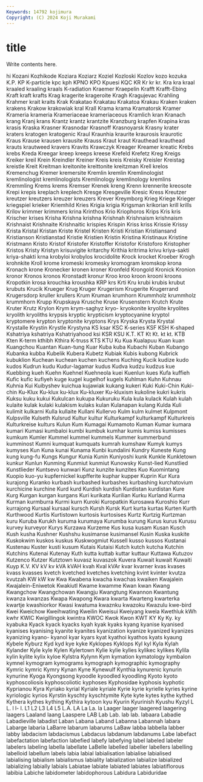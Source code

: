 ```yaml
---
Keywords: 14792 kojimura
Copyright: (C) 2024 Koji Murakami
---
```


# title

Write contents here.



hi Kozani Kozhikode Koziara Koziarz Koziel Kozloski
Kozlov kozo kozuka K.P. KP K-particle kpc kph KPNO KPO
Kpuesi KQC KR Kr kr kr. Kra kra kraal kraaled
kraaling kraals K-radiation Kraemer Kraepelin Krafft Krafft-Ebing Kraft kraft krafts
Krag kragerite krageroite Kragh Kragujevac Krahling Krahmer krait kraits Krak
Krakatao Krakatau Krakatoa Krakau Kraken kraken krakens Krakow krakowiak kral
Krall Krama krama Kramatorsk Kramer Krameria krameria Krameriaceae krameriaceous Kramlich
kran Kranach krang Kranj krans Krantz krantz krantzite Kranzburg krapfen
Krapina kras krasis Kraska Krasner Krasnodar Krasnoff Krasnoyarsk Krasny krater
kraters kratogen kratogenic Kraul Kraunhia kraurite kraurosis kraurotic Kraus Krause
krausen krausite Krauss Kraut kraut Krauthead krauthead krauts krautweed kravers
Kravits Krawczyk Kreager Kreamer kreatic Krebs krebs Kreda Kreegar kreep
kreeps kreese Krefeld Krefetz Kreg Kreigs Kreiker kreil Krein Kreindler
Kreiner Kreis kreis Kreisky Kreisler Kreistag kreistle Kreit Kreitman kreitonite
kreittonite kreitzman Krell krelos Kremenchug Kremer kremersite Kremlin kremlin Kremlinologist
kremlinologist kremlinologists Kremlinology kremlinology kremlins Kremmling Krems krems Kremser Krenek
kreng Krenn krennerite kreosote Krepi krepis kreplach kreplech Kresge Kresgeville
Kresic Kress Kreutzer kreutzer kreutzers kreuzer kreuzers Krever Kreymborg Krieg
Kriege Krieger kriegspiel krieker Kriemhild Kries Krigia krigia Krigsman krikorian
krill krills Krilov krimmer krimmers krina Krinthos Krio Kriophoros Krips
Kris kris Krischer krises Krisha Krishna krishna Krishnah Krishnaism krishnaism
Krishnaist Krishnaite Krishnaitic krispies Krispin Kriss kriss Krissie Krissy Krista
Kristal Kristan Kriste Kristel Kristen Kristi Kristian Kristiansand Kristianson Kristianstad
Kristie Kristien Kristin Kristina Kristinaux Kristine Kristmann Kristo Kristof Kristofer
Kristoffer Kristofor Kristoforo Kristopher Kristos Kristy Kristyn krisuvigite kritarchy Krithia
kritrima krivu kriya-sakti kriya-shakti krna krobyloi krobylos krocidolite Krock krocket
Kroeber Krogh krohnkite Kroll krome kromeski kromesky kromogram kromskop krona
Kronach krone Kronecker kronen kroner Kronfeld Krongold Kronick Kronion kronor
Kronos kronos Kronstadt kronur Kroo kroo kroon krooni kroons Kropotkin
krosa krouchka kroushka KRP krs Krti Kru krubi krubis krubut
krubuts Krucik Krueger Krug Kruger Krugerism Krugerite Krugerrand Krugersdorp kruller
krullers Krum Kruman krumhorn Krummholz krummholz krummhorn Krupp Krupskaya Krusche
Kruse Krusenstern Krutch Krute Kruter Krutz Krylon Krym krym-saghyz kryo-
kryokonite kryolite kryolites kryolith kryoliths krypsis kryptic krypticism kryptocyanine kryptol
kryptomere krypton kryptonite kryptons Krys Kryska Krysta Krystal Krystalle Krystin
Krystle Krystyna KS ksar KSC K-series KSF KSH K-shaped Kshatriya
kshatriya Kshatriyahood ksi KSR KSU K.T. KT Kt Kt. kt
kt. KTB Kten K-term kthibh Kthira K-truss KTS KTU Ku
Kua Kualapuu Kuan kuan Kuangchou Kuantan Kuan-tung Kuar Kuba kuba
Kubachi Kuban Kubango Kubanka kubba Kubelik Kubera Kubetz Kubiak Kubis
kubong Kubrick kubuklion Kuchean kuchean kuchen kuchens Kuching Kucik kudize
kudo kudos Kudrun kudu Kudur-lagamar kudus Kudva kudzu kudzus kue
Kuebbing kueh Kuehn Kuehnel Kuehneola kuei Kuenlun kues Kufa kuffieh
Kufic kufic kufiyeh kuge kugel kugelhof kugels Kuhlman Kuhn Kuhnau
Kuhnia Kui Kuibyshev kuichua kujawiak kukang kukeri Kuki Kuki-Chin Kuki-chin
Ku-Klux Ku-klux ku-klux Ku-kluxer Ku-kluxism kukoline kukri kukris Kuksu kuku
kukui Kukulcan kukupa Kukuruku Kula kula kulack Kulah kulah kulaite
kulak kulaki kulakism kulaks kulan Kulanapan kulang Kulda Kuli kulimit
kulkarni Kulla kullaite Kullani Kullervo Kulm kulm kulmet Kulpmont Kulpsville
Kulseth Kulsrud Kultur kultur Kulturkampf kulturkampf Kulturkreis Kulturkreise kulturs Kulun
Kum Kumagai Kumamoto Kuman Kumar kumara kumari Kumasi kumbaloi kumbi
kumbuk kumhar kumis kumiss kumisses kumkum Kumler Kummel kummel kummels
Kummer kummerbund kumminost Kumni kumquat kumquats kumrah kumshaw Kumyk kumys
kumyses Kun Kuna kunai Kunama Kunbi kundalini Kundry Kuneste Kung
kung kung-fu Kungs Kungur Kunia Kunin Kuniyoshi kunk Kunkle Kunkletown
kunkur Kunlun Kunming Kunmiut kunmiut Kunowsky Kunst-lied Kunstlied Kunstlieder Kuntsevo
kunwari Kunz kunzite kunzites Kuo Kuomintang Kuopio kuo-yu kupfernickel kupfferite
kuphar kupper Kuprin Kur Kura kurajong Kuranko kurbash kurbashed kurbashes
kurbashing kurchatovium kurchicine kurchine Kurd kurd Kurdish kurdish Kurdistan kurdistan
Kure Kurg Kurgan kurgan kurgans Kuri kurikata Kurilian Kurku Kurland
Kurma Kurman kurmburra Kurmi kurn Kuroki Kuropatkin Kurosawa Kuroshio Kurr
kurrajong Kursaal kursaal kursch Kursh Kursk Kurt kurta kurtas Kurten
Kurth Kurthwood Kurtis Kurtistown kurtosis kurtosises Kurtz Kurtzig Kurtzman kuru
Kuruba Kurukh kuruma kurumaya Kurumba kurung Kurus kurus Kurusu kurvey
kurveyor Kurys Kurzawa Kurzeme Kus kusa kusam Kusan Kusch Kush
kusha Kushner Kushshu kusimanse kusimansel Kusin Kuska kuskite Kuskokwim kuskos
kuskus Kuskwogmiut Kussell kusso kussos Kustanai Kustenau Kuster kusti kusum
Kutais Kutaisi Kutch kutch kutcha Kutchin Kutchins Kutenai Kutenay Kuth
kutta kuttab kuttar kuttaur Kuttawa Kutuzov Kutzenco Kutzer Kutztown kuvasz
kuvaszok Kuvera Kuwait kuwait Kuwaiti Kuyp K.V. KV kV kv
kVA kVAH kvah Kval kVAr kvar kvarner kvas kvases kvass
kvasses kvetch kvetched kvetches kvetching kvint kvinter kvutza kvutzah KW
kW kw Kwa Kwabena kwacha kwachas kwaiken Kwajalein Kwajalein-Eniwetok Kwakiutl
Kwame kwamme Kwan kwan Kwang Kwangchow Kwangchowan Kwangju Kwangtung Kwannon
Kwantung kwanza kwanzas Kwapa Kwapong Kwara kwarta Kwarteng kwarterka kwartje
kwashiorkor Kwasi kwatuma kwaznku kwazoku Kwazulu kwe-bird Kwei Kweichow Kweihwating
Kweilin Kweisui Kweiyang kwela Kwethluk kWh kwhr KWIC Kwigillingok kwintra
KWOC Kwok Kwon KWT KY Ky Ky. ky kyabuka Kyack
kyack kyacks kyah kyak kyaks kyang kyanise kyanised kyanises kyanising
kyanite kyanites kyanization kyanize kyanized kyanizes kyanizing kyano- kyanol kyar
kyars kyat kyathoi kyathos kyats kyaung Kybele Kyburz Kyd kyd
kye kyke Kyklopes Kyklops Kyl kyl Kyla Kylah Kylander Kyle
kyle Kylen Kylertown Kylie kylie kylies kylikec kylikes Kylila kylin
kylite kylix kyloe Kylstra Kylynn Kym kymation kymatology kymbalon kymnel
kymogram kymograms kymograph kymographic kymography Kymric kymric Kymry Kynan Kyne
Kynewulf Kynthia kynurenic kynurin kynurine Kyoga Kyongsong kyoodle kyoodled kyoodling
Kyoto kyoto kyphoscoliosis kyphoscoliotic kyphoses Kyphosidae kyphosis kyphotic Kyprianou Kyra
Kyriako kyrial Kyriale kyriale Kyrie kyrie kyrielle kyries kyrine kyriologic
kyrios Kyrstin kyschty kyschtymite Kyte kyte kytes kythe kythed Kythera
kythes kything Kythira kytoon kyu Kyurin Kyurinish Kyushu Kyzyl L
L. l l- l. L1 L2 L3 L4 L5 L.A.
LA La La. la Laager laager laagered laagering laagers Laaland
laang Laaspere LAB Lab Lab. lab lab. labaara Labadie Labadieville
labadist Laban Labana Laband Labanna Labannah labara Labarge labaria LaBarre
labarum labarums LaBaw labba labbella labber labby labdacism labdacismus Labdacus
labdanum labdanums Labe labefact labefactation labefaction labefied labefy labefying label
labeled labeler labelers labeling labella labellate LaBelle labelled labeller labellers
labelling labelloid labellum labels labia labial labialisation labialise labialised labialising
labialism labialismus labiality labialization labialize labialized labializing labially labials Labiatae
labiate labiated labiates labiatiflorous labibia Labiche labidometer labidophorous Labidura Labiduridae
